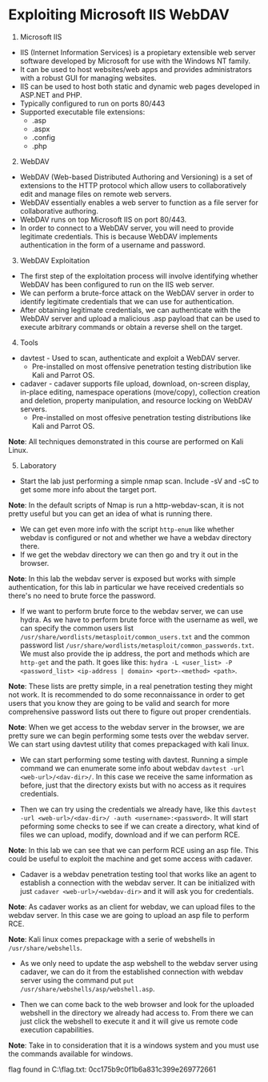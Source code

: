 # Exploiting Microsoft IIS WebDAV

1. Microsoft IIS

  - IIS (Internet Information Services) is a propietary extensible web server software developed by Microsoft for use with the Windows NT family.
  - It can be used to host websites/web apps and provides administrators with a robust GUI for managing websites.
  - IIS can be used to host both static and dynamic web pages developed in ASP.NET and PHP.
  - Typically configured to run on ports 80/443
  - Supported executable file extensions:
    + .asp
    + .aspx
    + .config
    + .php

2. WebDAV

  - WebDAV (Web-based Distributed Authoring and Versioning) is a set of extensions to the HTTP protocol which allow users to collaboratively edit and manage files on remote web servers.
  - WebDAV essentially enables a web server to function as a file server for collaborative authoring.
  - WebDAV runs on top Microsoft IIS on port 80/443.
  - In order to connect to a WebDAV server, you will need to provide legitimate credentials. This is because WebDAV implements authentication in the form of a username and password.

3. WebDAV Exploitation

  - The first step of the exploitation process will involve identifying whether WebDAV has been configured to run on the IIS web server.
  - We can perform a brute-force attack on the WebDAV server in order to identify legitimate credentials that we can use for authentication.
  - After obtaining legitimate credentials, we can authenticate with the WebDAV server and upload a malicious .asp payload that can be used to execute arbitrary commands or obtain a reverse shell on the target.

4. Tools

  - davtest - Used to scan, authenticate and exploit a WebDAV server.
    + Pre-installed on most offensive penetration testing distribution like Kali and Parrot OS.
  - cadaver - cadaver supports file upload, download, on-screen display, in-place editing, namespace operations (move/copy), collection creation and deletion, property manipulation, and resource locking on WebDAV servers.
    + Pre-installed on most offesive penetration testing distributions like Kali and Parrot OS.
  
**Note**: All techniques demonstrated in this course are performed on Kali Linux.

5. Laboratory

  - Start the lab just performing a simple nmap scan. Include -sV and -sC to get some more info about the target port.

  **Note**: In the default scripts of Nmap is run a http-webdav-scan, it is not pretty useful but you can get an idea of what is running there.

  - We can get even more info with the script `http-enum` like whether webdav is configured or not and whether we have a webdav directory there.
  - If we get the webdav directory we can then go and try it out in the browser.

  **Note**: In this lab the webdav server is exposed but works with simple authentication, for this lab in particular we have received credentials so there's no need to brute force the password.

  - If we want to perform brute force to the webdav server, we can use hydra. As we have to perform brute force with the username as well, we can specify the common users list `/usr/share/wordlists/metasploit/common_users.txt` and the common password list `/usr/share/wordlists/metasploit/common_passwords.txt`. We must also provide the ip address, the port and methods which are `http-get` and the path. It goes like this: `hydra -L <user_list> -P <password_list> <ip-address | domain> <port>-<method> <path>`.

  **Note**: These lists are pretty simple, in a real penetration testing they might not work. It is recommended to do some reconnaissance in order to get users that you know they are going to be valid and search for more comprehensive password lists out there to figure out proper crendentials.

  **Note**: When we get access to the webdav server in the browser, we are pretty sure we can begin performing some tests over the webdav server. We can start using davtest utility that comes prepackaged with kali linux.

  - We can start performing some testing with davtest. Running a simple command we can enumerate some info about webdav `davtest -url <web-url>/<dav-dir>/`. In this case we receive the same information as before, just that the directory exists but with no access as it requires credentials.
  
  - Then we can try using the credentials we already have, like this `davtest -url <web-url>/<dav-dir>/ -auth <username>:<password>`. It will start peforming some checks to see if we can create a directory, what kind of files we can upload, modify, download and if we can perform RCE.
  
  **Note**: In this lab we can see that we can perform RCE using an asp file. This could be useful to exploit the machine and get some access with cadaver.

  - Cadaver is a webdav penetration testing tool that works like an agent to establish a connection with the webdav server. It can be initialized with just `cadaver <web-url>/<webdav-dir>` and it will ask you for credentials.

  **Note**: As cadaver works as an client for webdav, we can upload files to the webdav server. In this case we are going to upload an asp file to perform RCE.

  **Note**: Kali linux comes prepackage with a serie of webshells in `/usr/share/webshells`.

  - As we only need to update the asp webshell to the webdav server using cadaver, we can do it from the established connection with webdav server using the command put `put /usr/share/webshells/asp/webshell.asp`.

  - Then we can come back to the web browser and look for the uploaded webshell in the directory we already had access to. From there we can just click the webshell to execute it and it will give us remote code execution capabilities.

  **Note**: Take in to consideration that it is a windows system and you must use the commands available for windows.

  flag found in C:\flag.txt: 0cc175b9c0f1b6a831c399e269772661